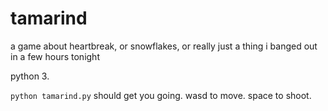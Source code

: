# tamarind

a game about heartbreak, or snowflakes, or really just a thing i banged out in a few hours tonight

python 3.

`python tamarind.py` should get you going.
wasd to move.
space to shoot.
